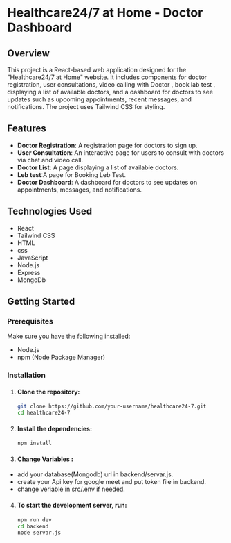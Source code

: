 # Healthcare24/7 at Home - Doctor Dashboard

## Overview

This project is a React-based web application designed for the "Healthcare24/7 at Home" website. It includes components for doctor registration, user consultations, video calling with Doctor , book lab test , displaying a list of available doctors, and a dashboard for doctors to see updates such as upcoming appointments, recent messages, and notifications. The project uses Tailwind CSS for styling.

## Features

- **Doctor Registration**: A registration page for doctors to sign up.
- **User Consultation**: An interactive page for users to consult with doctors via chat and video call.
- **Doctor List**: A page displaying a list of available doctors.
- **Leb test**:A page for Booking Leb Test.
- **Doctor Dashboard**: A dashboard for doctors to see updates on appointments, messages, and notifications.

## Technologies Used

- React
- Tailwind CSS
- HTML
- css
- JavaScript
- Node.js
- Express
- MongoDb

## Getting Started

### Prerequisites

Make sure you have the following installed:

- Node.js
- npm (Node Package Manager)

### Installation

1. #### Clone the repository:

   ```bash
   git clone https://github.com/your-username/healthcare24-7.git
   cd healthcare24-7

2. #### Install the dependencies:

   ```bash
   npm install
   
3. ####  Change Variables :

- add your database(Mongodb) url in backend/servar.js.
- create your Api key for google meet and put token file in backend.
- change veriable in src/.env if needed.
   

4. ####  To start the development server, run:

   ```bash
   npm run dev
   cd backend
   node servar.js


